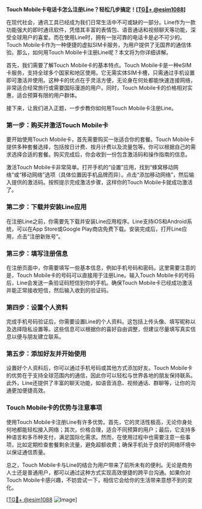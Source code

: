 **Touch Mobile卡电话卡怎么注册Line？轻松几步搞定！[[TG💪+ @esim1088](https://t.me/s/esim1088)]**

在现代社会，通讯工具已经成为我们日常生活中不可或缺的一部分。Line作为一款功能强大的即时通讯软件，凭借其丰富的表情包、语音通话和视频聊天等功能，深受全球用户的喜爱。而在使用Line时，拥有一张可靠的电话卡是必不可少的。Touch Mobile卡作为一种便捷的虚拟SIM卡服务，为用户提供了无国界的通信体验。那么，如何用Touch Mobile卡注册Line呢？本文将为你详细讲解。

首先，我们需要了解Touch Mobile卡的基本特点。Touch Mobile卡是一种eSIM卡服务，支持全球多个国家和地区使用。它无需实体SIM卡槽，只需通过手机设置即可激活并使用。这种卡的优点在于灵活方便，无论身在何处都能快速连接网络，非常适合经常旅行或需要国际漫游的用户。同时，Touch Mobile卡的价格相对实惠，适合预算有限的用户群体。

接下来，让我们进入正题，一步步教你如何用Touch Mobile卡注册Line。

### 第一步：购买并激活Touch Mobile卡

要开始使用Touch Mobile卡，首先需要购买一张适合你的套餐。Touch Mobile卡提供多种套餐选择，包括按日计费、按月计费以及流量包等。你可以根据自己的需求选择合适的套餐。购买完成后，你会收到一份包含激活码和操作指南的信息。

激活Touch Mobile卡非常简单。打开手机的“设置”应用，找到“蜂窝移动网络”或“移动网络”选项（具体位置因手机品牌而异）。点击“添加移动网络”，然后输入提供的激活码。按照提示完成激活步骤，这样你的Touch Mobile卡就成功激活了。

### 第二步：下载并安装Line应用

在注册Line之前，你需要先下载并安装Line应用程序。Line支持iOS和Android系统，可以在App Store或Google Play商店免费下载。安装完成后，打开Line应用，点击“注册新账号”。

### 第三步：填写注册信息

在注册页面中，你需要填写一些基本信息，例如手机号码和密码。这里需要注意的是，Touch Mobile卡的号码可以直接用于注册Line。输入Touch Mobile卡的号码后，Line会发送一条验证码短信到你的手机。确保Touch Mobile卡已经成功激活并能正常接收短信，然后输入收到的验证码。

### 第四步：设置个人资料

完成手机号码验证后，你需要设置Line的个人资料。这包括上传头像、填写昵称以及选择隐私设置等。这些信息可以根据你的喜好自由调整，但建议尽量填写真实信息以便与朋友建立联系。

### 第五步：添加好友并开始使用

设置好个人资料后，你可以通过手机号码或其他方式添加好友。Touch Mobile卡的优势在于支持全球范围内的通信，因此你可以轻松与世界各地的朋友保持联系。此外，Line还提供了丰富的聊天功能，如语音消息、视频通话、群聊等，让你的沟通更加便捷高效。

### Touch Mobile卡的优势与注意事项

使用Touch Mobile卡注册Line有许多优势。首先，它的灵活性极高，无论你身处何地都能轻松接入网络；其次，价格合理，适合不同预算的用户；最后，它支持多种语言和多币种支付，满足国际化需求。然而，在使用过程中也需要注意一些事项，比如定期检查套餐剩余流量，避免超额收费；确保手机处于良好的网络环境中以保证通信质量。

总之，Touch Mobile卡与Line的结合为用户带来了前所未有的便利。无论是商务人士还是普通用户，都可以通过这种方式实现高效便捷的跨平台沟通。如果你对Touch Mobile卡感兴趣，不妨尝试一下，相信它会给你的生活带来意想不到的变化。

[[TG💪+ @esim1088](https://t.me/s/esim1088) ![Image](https://i.postimg.cc/4NQfJmqS/Snipaste-2025-05-13-00-14-12.png)]